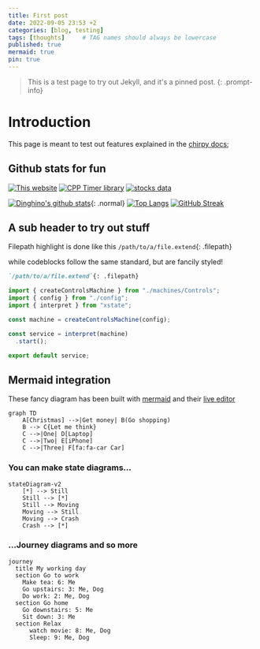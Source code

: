 ```yaml
---
title: First post
date: 2022-09-05 23:53 +2
categories: [blog, testing]
tags: [thoughts]     # TAG names should always be lowercase
published: true
mermaid: true
pin: true
---
```


> This is a test page to try out Jekyll, and it's a pinned post.
{: .prompt-info}

# Introduction

This page is meant to test out features explained in the [chirpy docs](https://chirpy.cotes.page/posts/write-a-new-post/);

## Github stats for fun

[![This website](https://github-readme-stats.vercel.app/api/pin/?username=dinghino&repo=dinghino.github.io)](https://github.com/dinghino/dinghino.github.io)
[![CPP Timer library](https://github-readme-stats.vercel.app/api/pin/?username=dinghino&repo=TicToc)](https://github.com/dinghino/TicToc)
[![stocks data](https://github-readme-stats.vercel.app/api/pin/?username=dinghino&repo=stocks-historical-data)](https://github.com/dinghino/stocks-historical-data)

[![Dinghino's github stats](https://github-readme-stats.vercel.app/api?username=dinghino&show_icons=true&count_private=true&theme=dark&hide_border=true&border_radius=4px)](https://github.com/dinghino){: .normal}
[![Top Langs](https://github-readme-stats.vercel.app/api/top-langs/?username=dinghino&show_icons=true&count_private=true&theme=dark&hide_border=true&border_radius=4px)](https://github.com/dinghino)
[![GitHub Streak](https://github-readme-streak-stats.herokuapp.com/?user=dinghino&count_private=true&theme=dark&hide_border=true&border_radius=4px)](https://github.com/dinghino)


## A sub header to try out stuff

Filepath highlight is done like this `/path/to/a/file.extend`{: .filepath}

while codeblocks follow the same standard, but are fancily styled!
```markdown
`/path/to/a/file.extend`{: .filepath}
```

```typescript
import { createControlsMachine } from "./machines/Controls";
import { config } from "./config";
import { interpret } from "xstate";

const machine = createControlsMachine(config);

const service = interpret(machine)
  .start();

export default service;
```
## Mermaid integration

These fancy diagram has been built with [mermaid](https://github.com/mermaid-js/mermaid) and their [live editor]()

```mermaid
graph TD
    A[Christmas] -->|Get money| B(Go shopping)
    B --> C{Let me think}
    C -->|One| D[Laptop]
    C -->|Two| E[iPhone]
    C -->|Three| F[fa:fa-car Car]
```
### You can make state diagrams...
```mermaid
stateDiagram-v2
    [*] --> Still
    Still --> [*]
    Still --> Moving
    Moving --> Still
    Moving --> Crash
    Crash --> [*]
```
### ...Journey diagrams and so more
```mermaid
journey
  title My working day
  section Go to work
    Make tea: 6: Me
    Go upstairs: 3: Me, Dog
    Do work: 2: Me, Dog
  section Go home
    Go downstairs: 5: Me
    Sit down: 3: Me
  section Relax
      watch movie: 8: Me, Dog
      Sleep: 9: Me, Dog
    
```
